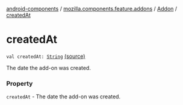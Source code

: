 [android-components](../../index.md) / [mozilla.components.feature.addons](../index.md) / [Addon](index.md) / [createdAt](./created-at.md)

# createdAt

`val createdAt: `[`String`](https://kotlinlang.org/api/latest/jvm/stdlib/kotlin/-string/index.html) [(source)](https://github.com/mozilla-mobile/android-components/blob/master/components/feature/addons/src/main/java/mozilla/components/feature/addons/Addon.kt#L51)

The date the add-on was created.

### Property

`createdAt` - The date the add-on was created.